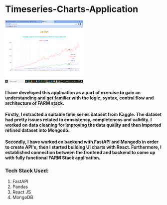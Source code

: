 # Timeseries-Charts-Application

<p>
<img src="./screenshot.png" height = "200" width = "250" />
</p>

#### I have developed this application as a part of exercise to gain an understanding and get familiar with the logic, syntax, control flow and architecture of FARM stack. 

#### Firstly, I extracted a suitable time series dataset from Kaggle. The dataset had pretty issues related to consistency, completeness and validity. I worked on data cleaning for improving the data quality and then imported refined dataset into Mongodb.

#### Secondly, I have worked on backend with FastAPI and Mongodb in order to create API's, then I started building UI charts with React. Furthermore, I established connection between the frontend and backend to come up with fully functional FARM Stack application.



### Tech Stack Used:
1. FastAPI
2. Pandas
3. React JS
4. MongoDB
